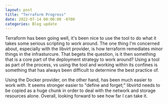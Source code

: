 ```yaml
---
layout: post
title: "Terraform Progress"
date: 2022-07-14 00:00:00 -0700
categories: Blog update
---
```


Terraform has been going well, it's been nice to use the tool to do what it takes some serious scripting to work around. The one thing I'm concerned about, especially with the libvirt provider, is how terraform remediates minor things in the infrasturcure. That begets the question, is it then something that is a core part of the deployment strategy to work around? Using a tool as part of the process, vs using the tool and working within its confines is something that has always been difficult to determine the best practice of. 

Using the Docker provider, on the other hand, has been much easier to work with. It seems stronger easier to "define and forget;" libvirtd needs to be copied as a huge chunk in order to deal with the network and storage resources alone. Overall, looking forward to see how far I can take it. 
